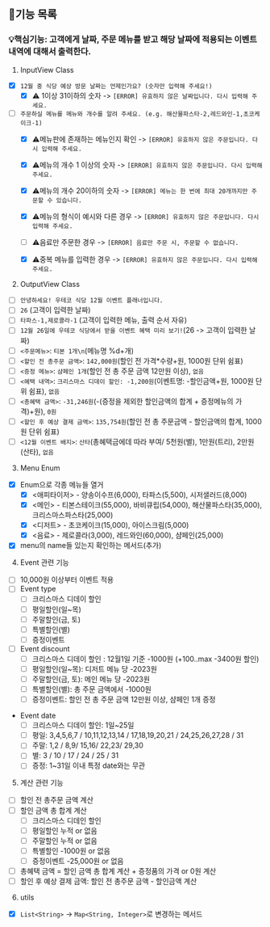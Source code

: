 ## 🌟기능 목록 
### 💡핵심기능: 고객에게 날짜, 주문 메뉴를 받고 해당 날짜에 적용되는 이벤트 내역에 대해서 출력한다.
1. InputView Class
 - [x] `12월 중 식당 예상 방문 날짜는 언제인가요? (숫자만 입력해 주세요!)`
   - [x] ⚠️ 1이상 31이하의 숫자 -> `[ERROR] 유효하지 않은 날짜입니다. 다시 입력해 주세요.`
 - [ ] `주문하실 메뉴를 메뉴와 개수를 알려 주세요. (e.g. 해산물파스타-2,레드와인-1,초코케이크-1)`
   - [x] ⚠️메뉴판에 존재하는 메뉴인지 확인 -> `[ERROR] 유효하지 않은 주문입니다. 다시 입력해 주세요.`
   - [x] ⚠️메뉴의 개수 1 이상의 숫자 -> `[ERROR] 유효하지 않은 주문입니다. 다시 입력해 주세요.`
   - [x] ⚠️메뉴의 개수 20이하의 숫자 -> `[ERROR] 메뉴는 한 번에 최대 20개까지만 주문할 수 있습니다.`
   - [x] ⚠️메뉴의 형식이 예시와 다른 경우 -> `[ERROR] 유효하지 않은 주문입니다. 다시 입력해 주세요.`
   - [ ] ⚠️음료만 주문한 경우 -> `[ERROR] 음료만 주문 시, 주문할 수 없습니다.`
   - [x] ⚠️중복 메뉴를 입력한 경우  -> `[ERROR] 유효하지 않은 주문입니다. 다시 입력해 주세요.`


2. OutputView Class
- [ ] `안녕하세요! 우테코 식당 12월 이벤트 플래너입니다.`
- [ ] `26` (고객이 입력한 날짜)
- [ ] `타파스-1,제로콜라-1` (고객이 입력한 메뉴, 출력 순서 자유)
- [ ] `12월 26일에 우테코 식당에서 받을 이벤트 혜택 미리 보기!`(26 -> 고객이 입력한 날짜)
- [ ] `<주문메뉴>`: `티본 1개\n`(메뉴명 %d+개)
- [ ] `<할인 전 총주문 금액>`: `142,000원`(할인 전 가격*수량+원, 1000원 단위 쉼표)
- [ ] `<증정 메뉴>`: `샴페인 1개`(할인 전 총 주문 금액 12만원 이상), `없음`
- [ ] `<혜택 내역>`: `크리스마스 디데이 할인: -1,200원`(이벤트명: -할인금액+원, 1000원 단위 쉼표), `없음`
- [ ] `<총혜택 금액>`: `-31,246원`(-(증정을 제외한 할인금액의 합계 + 증정메뉴의 가격)+원), `0원`
- [ ] `<할인 후 예상 결제 금액>`: `135,754원`(할인 전 총 주문금액 - 할인금액의 합계, 1000원 단위 쉼표)
- [ ] `<12월 이벤트 배지>`: `산타`(총혜택금에데 따라 부여/ 5천원(별), 1만원(트리), 2만원(산타), `없음`

3. Menu Enum
- [x] Enum으로 각종 메뉴들 열거
  - [x] <애피타이저> - 양송이수프(6,000), 타파스(5,500), 시저샐러드(8,000)
  - [x] <메인> - 티본스테이크(55,000), 바비큐립(54,000), 해산물파스타(35,000), 크리스마스파스타(25,000)
  - [x] <디저트> - 초코케이크(15,000), 아이스크림(5,000)
  - [x] <음료> - 제로콜라(3,000), 레드와인(60,000), 샴페인(25,000)
- [x] menu의 name들 있는지 확인하는 메서드(추가)

4. Event 관련 기능
- [ ] 10,000원 이상부터 이벤트 적용
- [ ] Event type
  - [ ] 크리스마스 디데이 할인 
  - [ ] 평일할인(일~목)
  - [ ] 주말할인(금, 토)
  - [ ] 특별할인(별)
  - [ ] 증정이벤트
- [ ] Event discount
  - [ ] 크리스마스 디데이 할인 : 12월1일 기준 -1000원 (+100..max -3400원 할인)
  - [ ] 평일할인(일~목): 디저트 메뉴 당 -2023원
  - [ ] 주말할인(금, 토): 메인 메뉴 당 -2023원
  - [ ] 특별할인(별): 총 주문 금액에서 -1000원
  - [ ] 증정이벤트: 할인 전 총 주문 금액 12만원 이상, 샴페인 1개 증정
- Event date
  - [ ] 크리스마스 디데이 할인: 1일~25일
  - [ ] 평일: 3,4,5,6,7 / 10,11,12,13,14 / 17,18,19,20,21 / 24,25,26,27,28 / 31
  - [ ] 주말: 1,2 / 8,9/ 15,16/ 22,23/ 29,30
  - [ ] 별: 3 / 10 / 17 / 24 / 25 / 31
  - [ ] 증정: 1~31일 이내 특정 date와는 무관

5. 계산 관련 기능
- [ ] 할인 전 총주문 금액 계산
- [ ] 할인 금액 총 합계 계산
  - [ ] 크리스마스 디데인 할인
  - [ ] 평일할인 누적 or 없음
  - [ ] 주말할인 누적 or 없음
  - [ ] 특별할인 -1000원 or 없음
  - [ ] 증정이벤트 -25,000원 or 없음
- [ ] 총혜택 금액 = 할인 금액 총 합계 계산 + 증정품의 가격 or 0원 계산
- [ ] 할인 후 예상 결제 금액: 할인 전 총주문 금액 - 할인금액 계산

6. utils
- [x] `List<String>` -> `Map<String, Integer>`로 변경하는 메서드